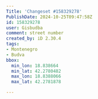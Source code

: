 ```yaml
---
Title: 'Changeset #158329278'
PublishDate: 2024-10-25T09:47:58Z
id: 158329278
user: Gisbudba
comment: street number
created_by: iD 2.30.4
tags:
- Montenegro
- Budva
bbox:
  min_lon: 18.838664
  min_lat: 42.2780482
  max_lon: 18.8388066
  max_lat: 42.2781878

---
```

